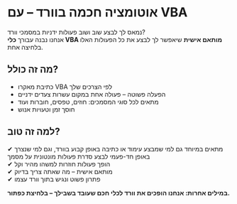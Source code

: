 # אוטומציה חכמה בוורד – עם VBA  

נמאס לך לבצע שוב ושוב פעולות ידניות במסמכי וורד?  
אנחנו נבנה עבורך **כלי VBA מותאם אישית** שיאפשר לך לבצע את כל הפעולות האלו בלחיצה אחת.  

## מה זה כולל?

- כתיבת מאקרו VBA לפי הצרכים שלך  
- הפעלה פשוטה – פעולה אחת במקום עשרות צעדים ידניים  
- מתאים לכל סוגי המסמכים: חוזים, טפסים, חוברות ועוד  
- חוסך זמן וטעויות אנוש  

## למה זה טוב?

✔ מתאים במיוחד גם למי שמבצע עימוד או כתיבה באופן קבוע בוורד, וגם למי שנצרך באופן חד-פעמי לבצע סדרת פעולות מונטונית על מסמך  
✔ הופך פעולות חוזרות למשהו מהיר וקל  
✔ מותאם אישית – מה שאתה צריך בדיוק  
✔ פתרון פשוט ונגיש בתוך וורד עצמו  

**במילים אחרות: אנחנו הופכים את וורד לכלי חכם שעובד בשבילך – בלחיצת כפתור.**
